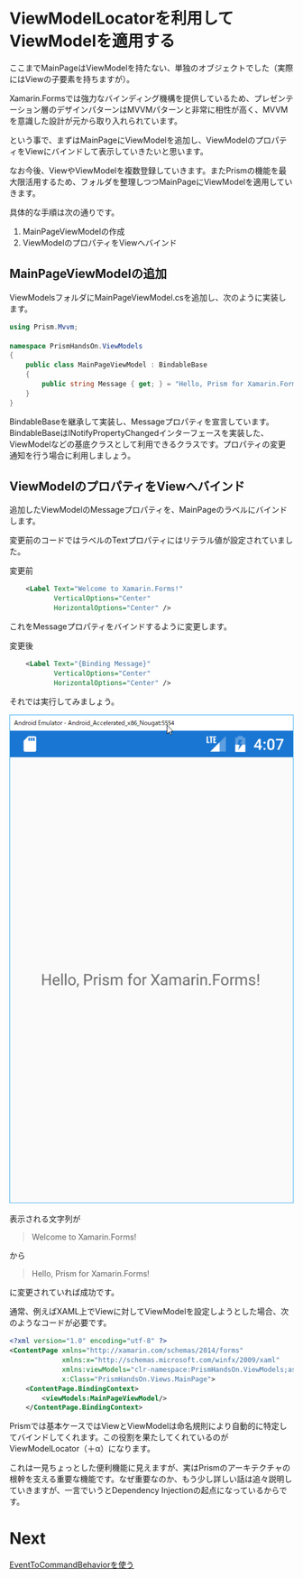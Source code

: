 # ViewModelLocatorを利用してViewModelを適用する

ここまでMainPageはViewModelを持たない、単独のオブジェクトでした（実際にはViewの子要素を持ちますが）。

Xamarin.Formsでは強力なバインディング機構を提供しているため、プレゼンテーション層のデザインパターンはMVVMパターンと非常に相性が高く、MVVMを意識した設計が元から取り入れられています。

という事で、まずはMainPageにViewModelを追加し、ViewModelのプロパティをViewにバインドして表示していきたいと思います。

なお今後、ViewやViewModelを複数登録していきます。またPrismの機能を最大限活用するため、フォルダを整理しつつMainPageにViewModelを適用していきます。

具体的な手順は次の通りです。

1. MainPageViewModelの作成  
2. ViewModelのプロパティをViewへバインド

## MainPageViewModelの追加  

ViewModelsフォルダにMainPageViewModel.csを追加し、次のように実装します。

```cs
using Prism.Mvvm;

namespace PrismHandsOn.ViewModels
{
    public class MainPageViewModel : BindableBase
    {
        public string Message { get; } = "Hello, Prism for Xamarin.Forms!";
    }
}
```

BindableBaseを継承して実装し、Messageプロパティを宣言しています。BindableBaseはINotifyPropertyChangedインターフェースを実装した、ViewModelなどの基底クラスとして利用できるクラスです。プロパティの変更通知を行う場合に利用しましょう。

## ViewModelのプロパティをViewへバインド  

追加したViewModelのMessageプロパティを、MainPageのラベルにバインドします。

変更前のコードではラベルのTextプロパティにはリテラル値が設定されていました。

変更前
```xml
	<Label Text="Welcome to Xamarin.Forms!" 
           VerticalOptions="Center" 
           HorizontalOptions="Center" />
```

これをMessageプロパティをバインドするように変更します。

変更後  
```xml
	<Label Text="{Binding Message}" 
           VerticalOptions="Center" 
           HorizontalOptions="Center" />
```

それでは実行してみましょう。

![](assets/02-01.png)

表示される文字列が

> Welcome to Xamarin.Forms!

から

> Hello, Prism for Xamarin.Forms!

に変更されていれば成功です。

通常、例えばXAML上でViewに対してViewModelを設定しようとした場合、次のようなコードが必要です。

```xml
<?xml version="1.0" encoding="utf-8" ?>
<ContentPage xmlns="http://xamarin.com/schemas/2014/forms"
             xmlns:x="http://schemas.microsoft.com/winfx/2009/xaml"
             xmlns:viewModels="clr-namespace:PrismHandsOn.ViewModels;assembly=PrismHandsOn"
             x:Class="PrismHandsOn.Views.MainPage">
    <ContentPage.BindingContext>
        <viewModels:MainPageViewModel/>
    </ContentPage.BindingContext>
```

Prismでは基本ケースではViewとViewModelは命名規則により自動的に特定してバインドしてくれます。この役割を果たしてくれているのがViewModelLocator（＋α）になります。

これは一見ちょっとした便利機能に見えますが、実はPrismのアーキテクチャの根幹を支える重要な機能です。なぜ重要なのか、もう少し詳しい話は追々説明していきますが、一言でいうとDependency Injectionの起点になっているからです。

# Next

[EventToCommandBehaviorを使う](03.EventToCommandBehaviorを使う.md)